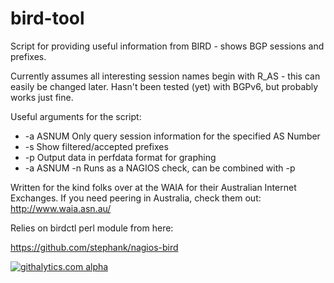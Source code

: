bird-tool
=========

Script for providing useful information from BIRD - shows BGP sessions and prefixes.

Currently assumes all interesting session names begin with R_AS - this can easily be changed later.
Hasn't been tested (yet) with BGPv6, but probably works just fine.

Useful arguments for the script:
-    -a ASNUM    Only query session information for the specified AS Number
-    -s                 Show filtered/accepted prefixes
-    -p                 Output data in perfdata format for graphing
-    -a ASNUM -n        Runs as a NAGIOS check, can be combined with -p

Written for the kind folks over at the WAIA for their Australian Internet Exchanges.
If you need peering in Australia, check them out: http://www.waia.asn.au/

Relies on birdctl perl module from here:

https://github.com/stephank/nagios-bird


[![githalytics.com alpha](https://cruel-carlota.pagodabox.com/d9ffa8693e50ac0e1b3469d29b458974 "githalytics.com")](http://githalytics.com/dowlingw/bird-tool)
